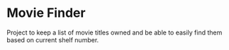 # Movie Finder

Project to keep a list of movie titles owned and be able to easily find them based on current shelf number.
 
